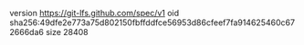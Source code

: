 version https://git-lfs.github.com/spec/v1
oid sha256:49dfe2e773a75d802150fbffddfce56953d86cfeef7fa914625460c672666da6
size 28408
